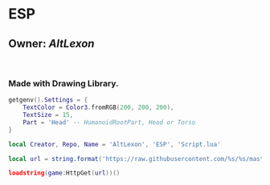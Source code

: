 # ESP

## Owner: *AltLexon*

<br>

### Made with Drawing Library.

```lua
getgenv().Settings = {
    TextColor = Color3.fromRGB(200, 200, 200),
    TextSize = 15,
    Part = 'Head' -- HumanoidRootPart, Head or Torso
}

local Creator, Repo, Name = 'AltLexon', 'ESP', 'Script.lua'

local url = string.format('https://raw.githubusercontent.com/%s/%s/master/%s', Creator, Repo, Name)

loadstring(game:HttpGet(url))()
```